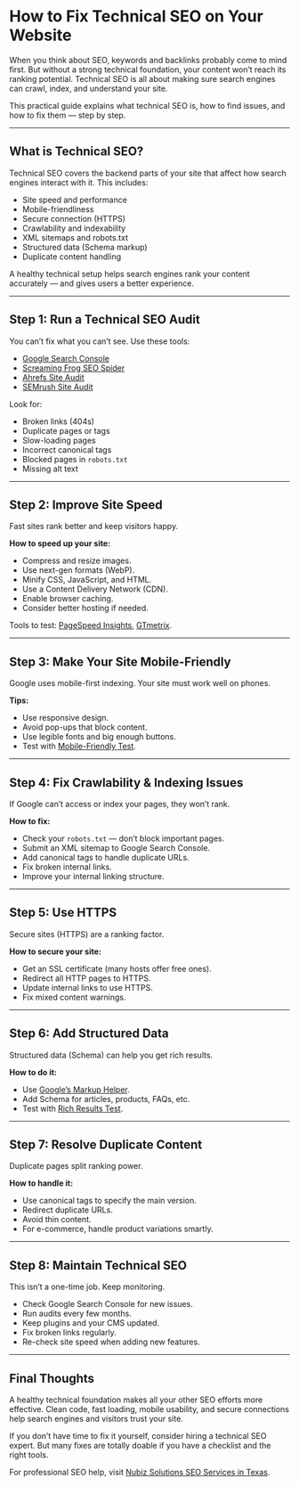 # How to Fix Technical SEO on Your Website

When you think about SEO, keywords and backlinks probably come to mind first. But without a strong technical foundation, your content won’t reach its ranking potential. Technical SEO is all about making sure search engines can crawl, index, and understand your site.

This practical guide explains what technical SEO is, how to find issues, and how to fix them — step by step.

---

## What is Technical SEO?

Technical SEO covers the backend parts of your site that affect how search engines interact with it. This includes:

- Site speed and performance
- Mobile-friendliness
- Secure connection (HTTPS)
- Crawlability and indexability
- XML sitemaps and robots.txt
- Structured data (Schema markup)
- Duplicate content handling

A healthy technical setup helps search engines rank your content accurately — and gives users a better experience.

---

## Step 1: Run a Technical SEO Audit

You can’t fix what you can’t see. Use these tools:

- [Google Search Console](https://search.google.com/search-console/about)
- [Screaming Frog SEO Spider](https://www.screamingfrog.co.uk/seo-spider/)
- [Ahrefs Site Audit](https://ahrefs.com/site-audit)
- [SEMrush Site Audit](https://www.semrush.com/siteaudit/)

Look for:
- Broken links (404s)
- Duplicate pages or tags
- Slow-loading pages
- Incorrect canonical tags
- Blocked pages in `robots.txt`
- Missing alt text

---

## Step 2: Improve Site Speed

Fast sites rank better and keep visitors happy.

**How to speed up your site:**
- Compress and resize images.
- Use next-gen formats (WebP).
- Minify CSS, JavaScript, and HTML.
- Use a Content Delivery Network (CDN).
- Enable browser caching.
- Consider better hosting if needed.

Tools to test: [PageSpeed Insights](https://pagespeed.web.dev/), [GTmetrix](https://gtmetrix.com/).

---

## Step 3: Make Your Site Mobile-Friendly

Google uses mobile-first indexing. Your site must work well on phones.

**Tips:**
- Use responsive design.
- Avoid pop-ups that block content.
- Use legible fonts and big enough buttons.
- Test with [Mobile-Friendly Test](https://search.google.com/test/mobile-friendly).

---

## Step 4: Fix Crawlability & Indexing Issues

If Google can’t access or index your pages, they won’t rank.

**How to fix:**
- Check your `robots.txt` — don’t block important pages.
- Submit an XML sitemap to Google Search Console.
- Add canonical tags to handle duplicate URLs.
- Fix broken internal links.
- Improve your internal linking structure.

---

## Step 5: Use HTTPS

Secure sites (HTTPS) are a ranking factor.

**How to secure your site:**
- Get an SSL certificate (many hosts offer free ones).
- Redirect all HTTP pages to HTTPS.
- Update internal links to use HTTPS.
- Fix mixed content warnings.

---

## Step 6: Add Structured Data

Structured data (Schema) can help you get rich results.

**How to do it:**
- Use [Google’s Markup Helper](https://www.google.com/webmasters/markup-helper/).
- Add Schema for articles, products, FAQs, etc.
- Test with [Rich Results Test](https://search.google.com/test/rich-results).

---

## Step 7: Resolve Duplicate Content

Duplicate pages split ranking power.

**How to handle it:**
- Use canonical tags to specify the main version.
- Redirect duplicate URLs.
- Avoid thin content.
- For e-commerce, handle product variations smartly.

---

## Step 8: Maintain Technical SEO

This isn’t a one-time job. Keep monitoring.

- Check Google Search Console for new issues.
- Run audits every few months.
- Keep plugins and your CMS updated.
- Fix broken links regularly.
- Re-check site speed when adding new features.

---

## Final Thoughts

A healthy technical foundation makes all your other SEO efforts more effective. Clean code, fast loading, mobile usability, and secure connections help search engines and visitors trust your site.

If you don’t have time to fix it yourself, consider hiring a technical SEO expert. But many fixes are totally doable if you have a checklist and the right tools.

For professional SEO help, visit [Nubiz Solutions SEO Services in Texas](https://nubizsol.com/seo-services-in-the-texas).


